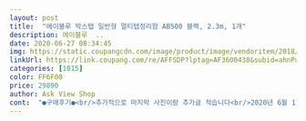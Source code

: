 ```yaml
---
layout: post 
title:  "에이블루 박스탭 일반형 멀티탭정리함 AB500 블랙, 2.3m, 1개" 
description: 에이블루  ..
date: 2020-06-27 08:34:45 
img: https://static.coupangcdn.com/image/product/image/vendoritem/2018/12/20/4074082231/ff5c6b3c-a512-4b7b-8c32-4e25170f8a1d.jpg 
linkUrl: https://link.coupang.com/re/AFFSDP?lptag=AF3600438&subid=ahnPublicAsk&pageKey=150566981&itemId=434866447&vendorItemId=4074082231&traceid=V0-113-f65f9a90e503388a 
categories: [1015] 
color: FF6F00 
price: 29890 
author: Ask View Shop 
cont:  "●구매후기●<br/>추가적으로 마지막 사진이랑 추가글 적습니다<br/>2020년 6월 17일에 구매하고 18일에 받아서 설치 후 사용중인데 고장없이 잘 작동되고 신중하게 리뷰보고 가격비교하고 산거라 마음에 듭니다<br/>그래도 넓직한 윗공간에 물건 올리 수도 있어서 또 좋았습니다.<br/><br/>그러고보니 휴대폰 꽂는 부분이 박스텝 뒤쪽 구멍으로 빠지지 않습니다.<br/> 유일하게 무선휴대폰 충전기 코드만 빠질 수 있었습니다.<br/><br/>마음에 쏙 들어요!!<br/>버튼에 붙이는 스티커는 제가 원하는게 거진 없어서 제 나름대로 비슷한거 붙였습니다.<br/> 특히 휴대폰충전기 스티커는 하나라서 무선충전기콘센트에 붙이고 삼성꺼는 외장하드 스티커, LG꺼는 일단 빈거 붙였습니다.<br/> 선풍기는 스티커 없어서 공기청정기용 스티커 붙였습니다<br/>생각보다  크기가  크네요.<br/>.<br/> 그래도  어지러운  전선을 정리 할수가  있어서  좋긴  하네요  제 점수는 보통입니다.<br/><br/>소재는 플라스틱 같은데 무적으로 튼튼한거보단 유연한거 같고 특히 버튼부분이 좀 가격대비 조악한거같아요.<br/><br/>아무튼 메인인 이 박스텝 전선은 정면으로 봤을때 오른쪽에 있습니다.<br/> (사진에서 오른쪽 위로 있는 전선은 벽걸이 선풍기 전선입니다.<br/>)<br/>원래 벽에 매달아 전선 다 드러내놓고 쓰고 사용하고 있었는데.<br/>.<br/> 확실히 깨끗해 보입니다.<br/> 이래서 전선 정리하나 봅니다.<br/><br/>잘 받았고 잘 설치했습니다<br/>잘 보시고 유에스비 꽂는게 필요하신 분들은 일체형 상품으로 구매하심 될거같아요!<br/>저는 콘센트만 있는거루 구매했어요! 정말 잘 산거같아요<br/>저희 집은 유에스비 허브가 있어서 일반형으로 구매했는데<br/>정리가 깔끔하게 된 거 같아요<br/>제가 꽂아야할 것들은 대부분 휴대폰 충전기 콘센트인데 콘센트 부분이 사각형이기때문에 꽂는부분이 서로 가까우면 어쩌나했는데.<br/>.<br/> 다행히 다 꽂히네요.<br/> 다만 LG 충전기 콘센트는 USB부분이 더 커서 맨 끝부분에 꽂으면 선이 좀 꺾입니다.<br/><br/>참고로 다섯번째 사진에서 버튼 모두 켰다고 사진이 노래진게 아니라 램프버튼도 눌렀기에 노란 램프 불빛에 사진이 그런겁니다<br/>" 
---
```

